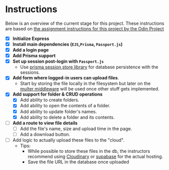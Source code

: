 # Instructions 

Below is an overview of the current stage for this project. These instructions are based on [the assignment instructions for this project by the Odin Project](https://www.theodinproject.com/lessons/nodejs-file-uploader#project-solution)

- [x] **Initialize Express** 
- [x] **Install main dependencies (`EJS`,`Prisma`, `Passport.js`)**
- [x] **Add a login page**
- [x] **Add Prisma support**
- [x] **Set up session post-login with `Passport.js`**
  - Use [prisma session store library](https://github.com/kleydon/prisma-session-store#readme) for database persistence with the sessions. 
- [x] **Add form where logged-in users can upload files**.
  - Start by storing the file locally in the filesystem but later on the [multer middleware](https://github.com/expressjs/multer) will be used once other stuff gets implemented.
- [x] **Add support for folder & CRUD operations**
  - [x] Add ability to create folders. 
  - [x] Add ability to open the contents of a folder.
  - [x] Add ability to update folder's names.
  - [x] Add ability to delete a folder and its contents. 
- [ ] **Add a route to view file details** 
  - [ ] Add the file's name, size and upload time in the page.
  - [ ] Add a download button.
- [ ] Add logic to actually upload these files to the "cloud". 
  - Tips:
    - While possible to store these files in the db, the instructors recommend using [Cloudinary](https://cloudinary.com/) or [supabase](https://supabase.com/docs/guides/storage) for the actual hosting.
    - Save the file URL in the database once uploaded